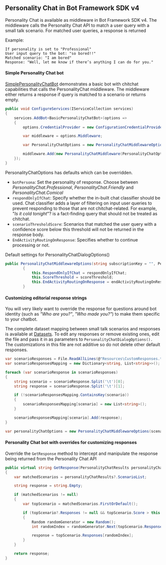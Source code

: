 ## Personality Chat in Bot Framework SDK v4
Personality Chat is available as middleware in Bot Framework SDK v4. The middleware calls the Personality Chat API to match a user query with a small talk scenario. For matched user queries, a response is returned

Example:

	If personality is set to "Professional" 
	User input query to the bot: "so bored!!"
	Matched scenario: "I am bored"
	Response: "Well, let me know if there’s anything I can do for you."
	

#### Simple Personality Chat bot
[SimplePersonalityChatBot](SimplePersonalityChatBot) demonstrates a basic bot with chitchat capabilities that calls the PersonalityChat middleware. The middleware either returns a response if query is matched to a scenario or returns empty. 

```csharp
public void ConfigureServices(IServiceCollection services)
{
	services.AddBot<BasicPersonalityChatBot>(options =>
	{
		options.CredentialProvider = new ConfigurationCredentialProvider(Configuration);

		var middleware = options.Middleware;

		var PersonalityChatOptions = new PersonalityChatMiddlewareOptions();

		middleware.Add(new PersonalityChatMiddleware(PersonalityChatOptions));
	});
}
````

PersonalityChatOptions has defaults which can be overridden.
* `botPersona`: Set the personality of response. Choose between  *PersonalityChat.Professional*, *PersonalityChat.Friendly* and *PersonalityChat.Comical*
* `respondOnlyIfChat`: Specify whether the in-built chat classifier should be used. Chat classifier adds a layer of filtering on input user queries to prevent responding to those that are not chitchat-related. For example, "*Is it cold tonight*"? is a fact-finding query that should not be treated as chitchat.
* `scenarioThresholdScore`: Scenarios that matched the user query with a confidence score below this threshold will not be returned in the response body.
* `EndActivityRoutingOnResponse`: Specifies whether to continue processing or not.

Default settings for PersonalityChatDialogOptions()

```csharp
public PersonalityChatMiddlewareOptions(string subscriptionKey = "", PersonalityChat botPersona = PersonalityChat.Friendly, bool respondOnlyIfChat = false, float scoreThreshold = 0.3F, bool endActivityRoutingOnResponse = false) : base(subscriptionKey, botPersona)
        {
            this.RespondOnlyIfChat = respondOnlyIfChat;
            this.ScoreThreshold = scoreThreshold;
            this.EndActivityRoutingOnResponse = endActivityRoutingOnResponse;
        }
````

#### Customizing editorial response strings
You will very likely want to override the response for questions around bot identity (such as *"Who are you?"*, *"Who made you?"*) to make them specific to your chatbot.

The complete dataset mapping between small talk scenarios and responses is available at [Datasets](CSharp/Datasets/scenarioResponseMapping.txt). To edit any responses or remove existing ones, edit the file and pass it in as parameters to `PersonalityChatDialogOptions().`
The customizations in this file are not additive so do not delete other default responses.

```csharp
var scenarioResponses = File.ReadAllLines(@"Resources\CustomResponses.txt");
var scenarioResponsesMapping = new Dictionary<string, List<string>>();

foreach (var scenarioResponse in scenarioResponses)
{
    string scenario = scenarioResponse.Split('\t')[0];
    string response = scenarioResponse.Split('\t')[1];

    if (!scenarioResponsesMapping.ContainsKey(scenario))
    {
        scenarioResponsesMapping[scenario] = new List<string>();
    }

    scenarioResponsesMapping[scenario].Add(response);
}

var personalityChatOptions = new PersonalityChatMiddlewareOptions(scenarioResponsesMapping: scenarioResponsesMapping);

````

#### Personality Chat bot with overrides for customizing responses
Override the `GetResponse` method to intercept and manipulate the response being returned from the Personality Chat API

```csharp
public virtual string GetResponse(PersonalityChatResults personalityChatResults)
{
	var matchedScenarios = personalityChatResults?.ScenarioList;

	string response = string.Empty;

	if (matchedScenarios != null)
	{
		var topScenario = matchedScenarios.FirstOrDefault();

		if (topScenario?.Responses != null && topScenario.Score > this.personalityChatDialogOptions.ScenarioThresholdScore && topScenario.Responses.Count > 0)
		{
			Random randomGenerator = new Random();
			int randomIndex = randomGenerator.Next(topScenario.Responses.Count);

			response = topScenario.Responses[randomIndex];
		}
	}

	return response;
}

````
